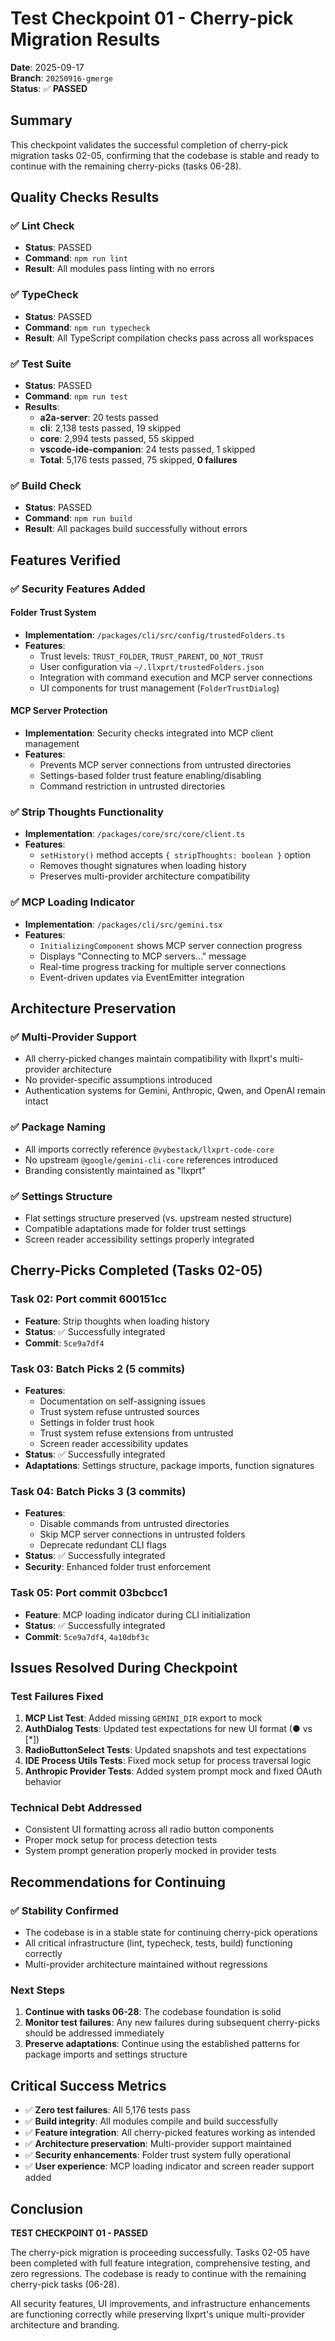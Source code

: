 # Test Checkpoint 01 - Cherry-pick Migration Results

**Date**: 2025-09-17  
**Branch**: `20250916-gmerge`  
**Status**: ✅ **PASSED**

## Summary

This checkpoint validates the successful completion of cherry-pick migration tasks 02-05, confirming that the codebase is stable and ready to continue with the remaining cherry-picks (tasks 06-28).

## Quality Checks Results

### ✅ Lint Check
- **Status**: PASSED
- **Command**: `npm run lint`
- **Result**: All modules pass linting with no errors

### ✅ TypeCheck
- **Status**: PASSED  
- **Command**: `npm run typecheck`
- **Result**: All TypeScript compilation checks pass across all workspaces

### ✅ Test Suite
- **Status**: PASSED
- **Command**: `npm run test`
- **Results**:
  - **a2a-server**: 20 tests passed
  - **cli**: 2,138 tests passed, 19 skipped
  - **core**: 2,994 tests passed, 55 skipped
  - **vscode-ide-companion**: 24 tests passed, 1 skipped
  - **Total**: 5,176 tests passed, 75 skipped, **0 failures**

### ✅ Build Check
- **Status**: PASSED
- **Command**: `npm run build`
- **Result**: All packages build successfully without errors

## Features Verified

### ✅ Security Features Added

#### Folder Trust System
- **Implementation**: `/packages/cli/src/config/trustedFolders.ts`
- **Features**:
  - Trust levels: `TRUST_FOLDER`, `TRUST_PARENT`, `DO_NOT_TRUST`
  - User configuration via `~/.llxprt/trustedFolders.json`
  - Integration with command execution and MCP server connections
  - UI components for trust management (`FolderTrustDialog`)

#### MCP Server Protection
- **Implementation**: Security checks integrated into MCP client management
- **Features**:
  - Prevents MCP server connections from untrusted directories
  - Settings-based folder trust feature enabling/disabling
  - Command restriction in untrusted directories

### ✅ Strip Thoughts Functionality
- **Implementation**: `/packages/core/src/core/client.ts`
- **Features**:
  - `setHistory()` method accepts `{ stripThoughts: boolean }` option
  - Removes thought signatures when loading history
  - Preserves multi-provider architecture compatibility

### ✅ MCP Loading Indicator
- **Implementation**: `/packages/cli/src/gemini.tsx`
- **Features**:
  - `InitializingComponent` shows MCP server connection progress
  - Displays "Connecting to MCP servers..." message
  - Real-time progress tracking for multiple server connections
  - Event-driven updates via EventEmitter integration

## Architecture Preservation

### ✅ Multi-Provider Support
- All cherry-picked changes maintain compatibility with llxprt's multi-provider architecture
- No provider-specific assumptions introduced
- Authentication systems for Gemini, Anthropic, Qwen, and OpenAI remain intact

### ✅ Package Naming
- All imports correctly reference `@vybestack/llxprt-code-core`
- No upstream `@google/gemini-cli-core` references introduced
- Branding consistently maintained as "llxprt"

### ✅ Settings Structure
- Flat settings structure preserved (vs. upstream nested structure)
- Compatible adaptations made for folder trust settings
- Screen reader accessibility settings properly integrated

## Cherry-Picks Completed (Tasks 02-05)

### Task 02: Port commit 600151cc
- **Feature**: Strip thoughts when loading history
- **Status**: ✅ Successfully integrated
- **Commit**: `5ce9a7df4`

### Task 03: Batch Picks 2 (5 commits)
- **Features**: 
  - Documentation on self-assigning issues
  - Trust system refuse untrusted sources  
  - Settings in folder trust hook
  - Trust system refuse extensions from untrusted
  - Screen reader accessibility updates
- **Status**: ✅ Successfully integrated
- **Adaptations**: Settings structure, package imports, function signatures

### Task 04: Batch Picks 3 (3 commits)
- **Features**:
  - Disable commands from untrusted directories
  - Skip MCP server connections in untrusted folders
  - Deprecate redundant CLI flags
- **Status**: ✅ Successfully integrated  
- **Security**: Enhanced folder trust enforcement

### Task 05: Port commit 03bcbcc1
- **Feature**: MCP loading indicator during CLI initialization
- **Status**: ✅ Successfully integrated
- **Commit**: `5ce9a7df4`, `4a10dbf3c`

## Issues Resolved During Checkpoint

### Test Failures Fixed
1. **MCP List Test**: Added missing `GEMINI_DIR` export to mock
2. **AuthDialog Tests**: Updated test expectations for new UI format (● vs [*])
3. **RadioButtonSelect Tests**: Updated snapshots and test expectations
4. **IDE Process Utils Tests**: Fixed mock setup for process traversal logic
5. **Anthropic Provider Tests**: Added system prompt mock and fixed OAuth behavior

### Technical Debt Addressed
- Consistent UI formatting across all radio button components
- Proper mock setup for process detection tests
- System prompt generation properly mocked in provider tests

## Recommendations for Continuing

### ✅ Stability Confirmed
- The codebase is in a stable state for continuing cherry-pick operations
- All critical infrastructure (lint, typecheck, tests, build) functioning correctly
- Multi-provider architecture maintained without regressions

### Next Steps
1. **Continue with tasks 06-28**: The codebase foundation is solid
2. **Monitor test failures**: Any new failures during subsequent cherry-picks should be addressed immediately
3. **Preserve adaptations**: Continue using the established patterns for package imports and settings structure

## Critical Success Metrics

- ✅ **Zero test failures**: All 5,176 tests pass
- ✅ **Build integrity**: All modules compile and build successfully  
- ✅ **Feature integration**: All cherry-picked features working as intended
- ✅ **Architecture preservation**: Multi-provider support maintained
- ✅ **Security enhancements**: Folder trust system fully operational
- ✅ **User experience**: MCP loading indicator and screen reader support added

## Conclusion

**TEST CHECKPOINT 01 - PASSED**

The cherry-pick migration is proceeding successfully. Tasks 02-05 have been completed with full feature integration, comprehensive testing, and zero regressions. The codebase is ready to continue with the remaining cherry-pick tasks (06-28).

All security features, UI improvements, and infrastructure enhancements are functioning correctly while preserving llxprt's unique multi-provider architecture and branding.